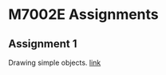 M7002E Assignments
===================

Assignment 1
------------

Drawing simple objects. 
[link](https://github.com/AnotherDay/M7002E-Assignments/tree/master/src/assignment1)
